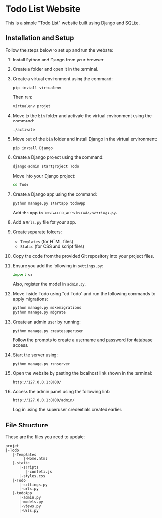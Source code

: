 # Todo List Website

This is a simple "Todo List" website built using Django and SQLite.

## Installation and Setup

Follow the steps below to set up and run the website:

1. Install Python and Django from your browser.
2. Create a folder and open it in the terminal.
3. Create a virtual environment using the command:
   ```sh
   pip install virtualenv
   ```
   Then run:
   ```sh
   virtualenv projet
   ```
4. Move to the `bin` folder and activate the virtual environment using the command:
   ```sh
   ./activate
   ```
5. Move out of the `bin` folder and install Django in the virtual environment:
   ```sh
   pip install Django
   ```
6. Create a Django project using the command:
   ```sh
   django-admin startproject Todo
   ```
   Move into your Django project:
   ```sh
   cd Todo
   ```
7. Create a Django app using the command:
   ```sh
   python manage.py startapp todoApp
   ```
   Add the app to `INSTALLED_APPS` in `Todo/settings.py`.

8. Add a `Urls.py` file for your app.
9. Create separate folders:
   - `Templates` (for HTML files)
   - `Static` (for CSS and script files)
10. Copy the code from the provided Git repository into your project files.
11. Ensure you add the following in `settings.py`:
    ```python
    import os
    ```
    Also, register the model in `admin.py`.
12. Move inside Todo using "cd Todo" and run the following commands to apply migrations:
    ```sh
    python manage.py makemigrations
    python manage.py migrate
    ```
13. Create an admin user by running:
    ```sh
    python manage.py createsuperuser
    ```
    Follow the prompts to create a username and password for database access.
14. Start the server using:
    ```sh
    python manage.py runserver
    ```
15. Open the website by pasting the localhost link shown in the terminal:
    ```
    http://127.0.0.1:8000/
    ```
16. Access the admin panel using the following link:
    ```
    http://127.0.0.1:8000/admin/
    ```
    Log in using the superuser credentials created earlier.

## File Structure

These are the files you need to update:
```
projet
|-Todo
   |-Templates
        |-Home.html
   |-static
      |-scripts
         |-confeti.js
      |-styles.css
   |-Todo
      |-settings.py
      |-urls.py
   |-todoApp
      |-admin.py
      |-models.py
      |-views.py
      |-Urls.py
```

